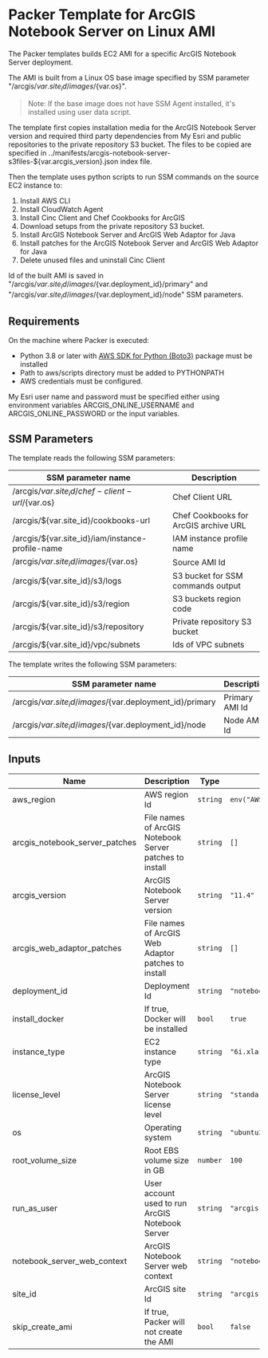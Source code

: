 # Packer Template for ArcGIS Notebook Server on Linux AMI

The Packer templates builds EC2 AMI for a specific ArcGIS Notebook Server deployment.

The AMI is built from a Linux OS base image specified by SSM parameter "/arcgis/${var.site_id}/images/${var.os}".

> Note: If the base image does not have SSM Agent installed, it's installed using user data script.

The template first copies installation media for the ArcGIS Notebook Server version and required third party dependencies from My Esri and public repositories to the private repository S3 bucket. The files to be copied are  specified in ../manifests/arcgis-notebook-server-s3files-${var.arcgis_version}.json index file.

Then the template uses python scripts to run SSM commands on the source EC2 instance to:

1. Install AWS CLI
2. Install CloudWatch Agent
3. Install Cinc Client and Chef Cookbooks for ArcGIS
4. Download setups from the private repository S3 bucket.
5. Install ArcGIS Notebook Server and ArcGIS Web Adaptor for Java
6. Install patches for the ArcGIS Notebook Server and ArcGIS Web Adaptor for Java
7. Delete unused files and uninstall Cinc Client

Id of the built AMI is saved in "/arcgis/${var.site_id}/images/${var.deployment_id}/primary" and "/arcgis/${var.site_id}/images/${var.deployment_id}/node" SSM parameters.

## Requirements

On the machine where Packer is executed:

* Python 3.8 or later with [AWS SDK for Python (Boto3)](https://aws.amazon.com/sdk-for-python/) package must be installed
* Path to aws/scripts directory must be added to PYTHONPATH
* AWS credentials must be configured.

My Esri user name and password must be specified either using environment variables ARCGIS_ONLINE_USERNAME and ARCGIS_ONLINE_PASSWORD or the input variables.

## SSM Parameters

The template reads the following SSM parameters:

| SSM parameter name | Description |
|--------------------|-------------|
| /arcgis/${var.site_id}/chef-client-url/${var.os} | Chef Client URL |
| /arcgis/${var.site_id}/cookbooks-url | Chef Cookbooks for ArcGIS archive URL |
| /arcgis/${var.site_id}/iam/instance-profile-name | IAM instance profile name|
| /arcgis/${var.site_id}/images/${var.os} | Source AMI Id|
| /arcgis/${var.site_id}/s3/logs | S3 bucket for SSM commands output |
| /arcgis/${var.site_id}/s3/region | S3 buckets region code |
| /arcgis/${var.site_id}/s3/repository | Private repository S3 bucket |
| /arcgis/${var.site_id}/vpc/subnets | Ids of VPC subnets |

The template writes the following SSM parameters:

| SSM parameter name | Description |
|--------------------|-------------|
| /arcgis/${var.site_id}/images/${var.deployment_id}/primary | Primary AMI Id |
| /arcgis/${var.site_id}/images/${var.deployment_id}/node | Node AMI Id |

## Inputs

| Name | Description | Type | Default | Required |
|------|-------------|------|---------|:--------:|
| aws_region | AWS region Id | `string` | `env("AWS_DEFAULT_REGION")` | no |
| arcgis_notebook_server_patches | File names of ArcGIS Notebook Server patches to install | `string` | `[]` | no |
| arcgis_version | ArcGIS Notebook Server version | `string` | `"11.4"` | no |
| arcgis_web_adaptor_patches | File names of ArcGIS Web Adaptor patches to install | `string` | `[]` | no |
| deployment_id | Deployment Id | `string` | `"notebook-server-linux"` | no |
| install_docker | If true, Docker will be installed | `bool` | `true` | no |
| instance_type | EC2 instance type | `string` | `"6i.xlarge"` | no |
| license_level | ArcGIS Notebook Server license level | `string` | `"standard"` | no |
| os | Operating system | `string` | `"ubuntu22"` | no |
| root_volume_size | Root EBS volume size in GB | `number` | `100` | no |
| run_as_user | User account used to run ArcGIS Notebook Server | `string` | `"arcgis"` | no |
| notebook_server_web_context | ArcGIS Notebook Server web context | `string` | `"notebooks"` | no |
| site_id | ArcGIS site Id | `string` | `"arcgis"` | no |
| skip_create_ami | If true, Packer will not create the AMI | `bool` | `false` | no |
